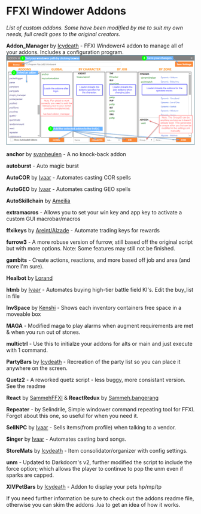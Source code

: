 # FFXI Windower Addons
_List of custom addons. Some have been modified by me to suit my own needs, full credit goes to the original creators._


**Addon_Manager** by [Icydeath](https://github.com/Icydeath/ffxi-addon-manager) - FFXI Windower4 addon to manage all of your addons. Includes a configuration program.
![AddonManagerConfig](/addon_manager/AppOverview.png)

**anchor** by [svanheulen](https://github.com/svanheulen/anchor-windower-addon) - A no knock-back addon

**autoburst** - Auto magic burst

**AutoCOR** by [Ivaar](https://github.com/Ivaar/Windower-addons) - Automates casting COR spells

**AutoGEO** by [Ivaar](https://github.com/Ivaar/Windower-addons) - Automates casting GEO spells

**AutoSkillchain** by [Ameilia](#)

**extramacros** - Allows you to set your win key and app key to activate a custom GUI macrobar/macros

**ffxikeys** by [Areint/Alzade](https://github.com/Tny5989/FFXIKeys) - Automate trading keys for rewards

**furrow3** - A more robuse version of furrow, still based off the original script but with more options. Note: Some features may still not be finished.

**gambits** - Create actions, reactions, and more based off job and area (and more I'm sure).

**Healbot** by [Lorand](https://github.com/lorand-ffxi/HealBot)

**htmb** by [Ivaar](https://github.com/Ivaar/Windower-addons) - Automates buying high-tier battle field KI's. Edit the buy_list in file

**InvSpace** by [Kenshi]() - Shows each inventory containers free space in a moveable box

**MAGA** - Modified maga to play alarms when augment requirements are met & when you run out of stones.

**multictrl** - Use this to initialze your addons for alts or main and just execute with 1 command.

**PartyBars** by [Icydeath](https://github.com/Icydeath/ffxi-partybars-addon) - Recreation of the party list so you can place it anywhere on the screen.

**Quetz2** - A reworked quetz script - less buggy, more consistant version. See the readme

**React** by [SammehFFXI](https://github.com/SammehFFXI/FFXIAddons) & **ReactRedux** by [Sammeh,bangerang]()

**Repeater** - by Selindrile, Simple windower command repeating tool for FFXI. Forgot about this one, so useful for when you need it.

**SellNPC** by [Ivaar](https://github.com/Ivaar/Windower-addons) - Sells items(from profile) when talking to a vendor.

**Singer** by [Ivaar](https://github.com/Ivaar/Windower-addons) - Automates casting bard songs.

**StoreMats** by [Icydeath](https://github.com/Icydeath/ffxi-addon-storemats) - Item consolidator/organizer with config settings.

**unm** - Updated to Darkdoom's v2, further modified the script to include the force option; which allows the player to continue to pop the unm even if sparks are capped.

**XIVPetBars** by [Icydeath](https://github.com/Icydeath/ffxi-xivpetbar-addon) - Addon to display your pets hp/mp/tp



If you need further information be sure to check out the addons readme file, otherwise you can skim the addons .lua to get an idea of how it works.
